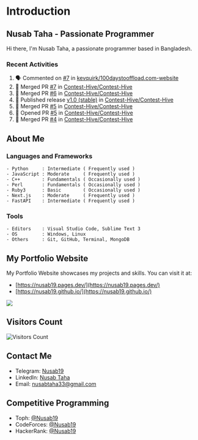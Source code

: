 # Introduction
## Nusab Taha - Passionate Programmer

Hi there, I'm Nusab Taha, a passionate programmer based in Bangladesh.

### Recent Activities
<!--START_SECTION:activity-->
1. 🗣 Commented on [#7](https://github.com/kevquirk/100daystooffload.com-website/pull/7#issuecomment-1747500699) in [kevquirk/100daystooffload.com-website](https://github.com/kevquirk/100daystooffload.com-website)
2. 🎉 Merged PR [#7](https://github.com/Contest-Hive/Contest-Hive/pull/7) in [Contest-Hive/Contest-Hive](https://github.com/Contest-Hive/Contest-Hive)
3. 🎉 Merged PR [#6](https://github.com/Contest-Hive/Contest-Hive/pull/6) in [Contest-Hive/Contest-Hive](https://github.com/Contest-Hive/Contest-Hive)
4. 🚀 Published release [v1.0 (stable)](https://github.com/Contest-Hive/Contest-Hive/releases/tag/Latest) in [Contest-Hive/Contest-Hive](https://github.com/Contest-Hive/Contest-Hive)
5. 🎉 Merged PR [#5](https://github.com/Contest-Hive/Contest-Hive/pull/5) in [Contest-Hive/Contest-Hive](https://github.com/Contest-Hive/Contest-Hive)
6. 💪 Opened PR [#5](https://github.com/Contest-Hive/Contest-Hive/pull/5) in [Contest-Hive/Contest-Hive](https://github.com/Contest-Hive/Contest-Hive)
7. 🎉 Merged PR [#4](https://github.com/Contest-Hive/Contest-Hive/pull/4) in [Contest-Hive/Contest-Hive](https://github.com/Contest-Hive/Contest-Hive)
<!--END_SECTION:activity-->
## About Me

### Languages and Frameworks
```
- Python     : Intermediate ( Frequently used )
- JavaScript : Moderate     ( Frequently used )
- C++        : Fundamentals ( Occasionally used )
- Perl       : Fundamentals ( Occasionally used )
- Ruby3      : Basic        ( Occasionally used )
- Next.js    : Moderate     ( Frequently used )
- FastAPI    : Intermediate ( Frequently used )
```

### Tools
```
- Editors    : Visual Studio Code, Sublime Text 3
- OS         : Windows, Linux
- Others     : Git, GitHub, Terminal, MongoDB
```

<!--START_SECTION:waka-->
<!--END_SECTION:waka-->

## My Portfolio Website
My Portfolio Website showcases my projects and skills. You can visit it at:
- [https://nusab19.pages.dev/](https://nusab19.pages.dev/)
- [https://nusab19.github.io/](https://nusab19.github.io/)

[![](https://github-readme-activity-graph.vercel.app/graph?username=Nusab19&theme=tokyo-night&custom_title=Nusab19%27s%20Actitivity&hide_border=true)](https://github.com/Nusab19?tab=repositories)


## Visitors Count
![Visitors Count](https://profile-counter.glitch.me/Nusab19/count.svg)

## Contact Me
- Telegram: [Nusab19](https://t.me/Nusab19)
- LinkedIn: [Nusab Taha](https://www.linkedin.com/in/nusabtaha)
- Email: [nusabtaha33@gmail.com](mailto:nusabtaha33@gmail.com?subject=Contact%20from%20GitHub%20Readme&body=Hello%20Nusab,%0D%0A%0D%0AI%20found%20your%20GitHub%20repository%20and%20would%20like%20to%20connect%20with%20you.%0D%0A%0D%0ARegards,%0D%0A[Your%20Name])

## Competitive Programming
- Toph: [@Nusab19](https://toph.co/u/Nusab19)
- CodeForces: [@Nusab19](https://codeforces.com/profile/Nusab19)
- HackerRank: [@Nusab19](https://www.hackerrank.com/Nusab19)
